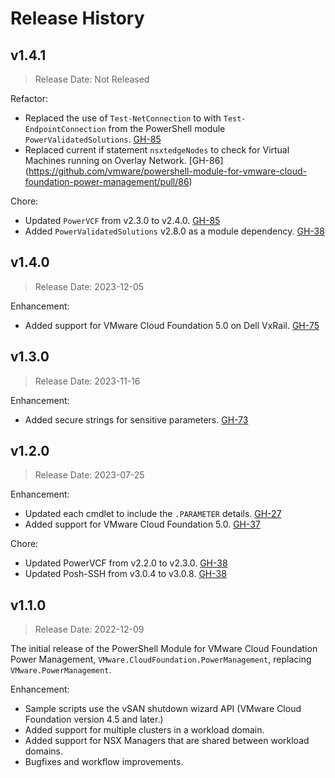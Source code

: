 # Release History

## v1.4.1

> Release Date: Not Released

Refactor:

- Replaced the use of `Test-NetConnection` to with `Test-EndpointConnection` from the PowerShell module `PowerValidatedSolutions`. [GH-85](https://github.com/vmware/powershell-module-for-vmware-cloud-foundation-power-management/pull/85)
- Replaced current if statement `nsxtedgeNodes` to check for Virtual Machines running on Overlay Network. [GH-86] (https://github.com/vmware/powershell-module-for-vmware-cloud-foundation-power-management/pull/86)

Chore:

- Updated `PowerVCF` from v2.3.0 to v2.4.0. [GH-85](https://github.com/vmware/powershell-module-for-vmware-cloud-foundation-power-management/pull/85)
- Added `PowerValidatedSolutions` v2.8.0 as a module dependency. [GH-38](https://github.com/vmware/powershell-module-for-vmware-cloud-foundation-power-management/pull/38)

## v1.4.0

> Release Date: 2023-12-05

Enhancement:

- Added support for VMware Cloud Foundation 5.0 on Dell VxRail. [GH-75](https://github.com/vmware/powershell-module-for-vmware-cloud-foundation-power-management/pull/75)

## v1.3.0

> Release Date: 2023-11-16

Enhancement:

- Added secure strings for sensitive parameters. [GH-73](https://github.com/vmware/powershell-module-for-vmware-cloud-foundation-power-management/pull/73)

## v1.2.0

> Release Date: 2023-07-25

Enhancement:

- Updated each cmdlet to include the `.PARAMETER` details. [GH-27](https://github.com/vmware/powershell-module-for-vmware-cloud-foundation-power-management/pull/27)
- Added support for VMware Cloud Foundation 5.0. [GH-37](https://github.com/vmware/powershell-module-for-vmware-cloud-foundation-power-management/pull/37)

Chore:

- Updated PowerVCF from v2.2.0 to v2.3.0. [GH-38](https://github.com/vmware/powershell-module-for-vmware-cloud-foundation-power-management/pull/38)
- Updated Posh-SSH from v3.0.4 to v3.0.8. [GH-38](https://github.com/vmware/powershell-module-for-vmware-cloud-foundation-power-management/pull/38)

## v1.1.0

> Release Date: 2022-12-09

The initial release of the PowerShell Module for VMware Cloud Foundation Power Management, `VMware.CloudFoundation.PowerManagement`, replacing `VMware.PowerManagement`.

Enhancement:

- Sample scripts use the vSAN shutdown wizard API (VMware Cloud Foundation version 4.5 and later.)
- Added support for multiple clusters in a workload domain.
- Added support for NSX Managers that are shared between workload domains.
- Bugfixes and workflow improvements.
